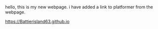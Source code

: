 hello, this is my new webpage. i have added a link to platformer from the webpage.



https://Battierisland63.github.io
